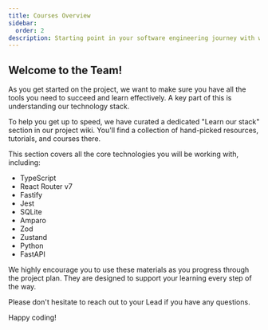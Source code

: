 ```yaml
---
title: Courses Overview
sidebar:
  order: 2
description: Starting point in your software engineering journey with webeet.
---
```


## Welcome to the Team!

As you get started on the project, we want to make sure you have all the tools you need to succeed and learn effectively. A key part of this is understanding our technology stack.

To help you get up to speed, we have curated a dedicated "Learn our stack" section in our project wiki. You'll find a collection of hand-picked resources, tutorials, and courses there.

This section covers all the core technologies you will be working with, including:

- TypeScript
- React Router v7
- Fastify
- Jest
- SQLite
- Amparo
- Zod
- Zustand
- Python
- FastAPI

We highly encourage you to use these materials as you progress through the project plan. They are designed to support your learning every step of the way.

Please don't hesitate to reach out to your Lead if you have any questions.

Happy coding!
